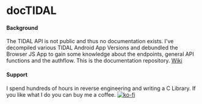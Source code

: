 # docTIDAL
#### Background
The TIDAL API is not public and thus no documentation exists. I've decompiled various TIDAL Android App Versions and debundled the Browser JS App to gain some knowledge about the endpoints, general API functions and the authflow. This is the documentation repository.
[Wiki](https://github.com/openTIDAL/docTIDAL/wiki)


#### Support
I spend hundreds of hours in reverse engineering and writing a C Library. If you like what I do you can buy me a coffee.
[![ko-fi](https://www.ko-fi.com/img/githubbutton_sm.svg)](https://ko-fi.com/H2H12FS8P)
